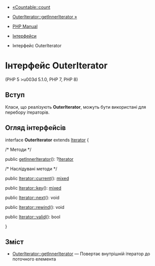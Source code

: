 - [«Countable::count](countable.count.md)
- [OuterIterator::getInnerIterator
»](outeriterator.getinneriterator.md)

- [PHP Manual](index.md)
- [Інтерфейси](spl.interfaces.md)
- Інтерфейс OuterIterator

# Інтерфейс OuterIterator

(PHP 5 \>u003d 5.1.0, PHP 7, PHP 8)

## Вступ

Класи, що реалізують **OuterIterator**, можуть бути використані для
перебору ітераторів.

## Огляд інтерфейсів

interface **OuterIterator** extends [Iterator](class.iterator.md) {

/\* Методи \*/

public [getInnerIterator](outeriterator.getinneriterator.md)():
?[Iterator](class.iterator.md)

/\* Наслідувані методи \*/

public [Iterator::current](iterator.current.md)():
[mixed](language.types.declarations.md#language.types.declarations.mixed)

public [Iterator::key](iterator.key.md)():
[mixed](language.types.declarations.md#language.types.declarations.mixed)

public [Iterator::next](iterator.next.md)(): void

public [Iterator::rewind](iterator.rewind.md)(): void

public [Iterator::valid](iterator.valid.md)(): bool

}

## Зміст

- [OuterIterator::getInnerIterator](outeriterator.getinneriterator.md)
— Повертає внутрішній ітератор до поточного елемента
